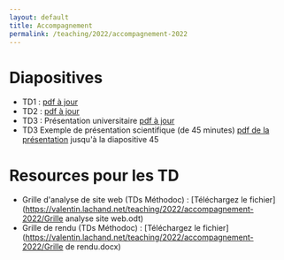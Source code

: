 ```yaml
---
layout: default
title: Accompagnement
permalink: /teaching/2022/accompagnement-2022
---
```


# Diapositives
  * TD1 : [pdf à jour](https://docs.google.com/presentation/d/1Nx2zdQANdi3HL1I2bPpK0HEd0BAMeuDEdhAQQ_v4T78/export/pdf)
  * TD2 : [pdf à jour](https://docs.google.com/presentation/d/1LgHhzxdQfoYvsuP0-kauGThakAYZCYELqLzcaVQZTXs/export/pdf)
  * TD3 : Présentation universitaire [pdf à jour](https://docs.google.com/presentation/d/1e0mSuzD8eJFQFujy4JZ72SYAAyUGLKSsnGFRU6oG4hY/export/pdf)
  * TD3 Exemple de présentation scientifique (de 45 minutes) [pdf de la présentation](https://docs.google.com/presentation/d/1wSEjpYlVheEI74hDM3TacUUXMyIMSHM6PkUYPeNcbjU/export/pdf) jusqu'à la diapositive 45

# Resources pour les TD
  * Grille d'analyse de site web (TDs Méthodoc) : [Téléchargez le fichier](https://valentin.lachand.net/teaching/2022/accompagnement-2022/Grille analyse site web.odt)
  * Grille de rendu (TDs Méthodoc) : [Téléchargez le fichier](https://valentin.lachand.net/teaching/2022/accompagnement-2022/Grille de rendu.docx)

